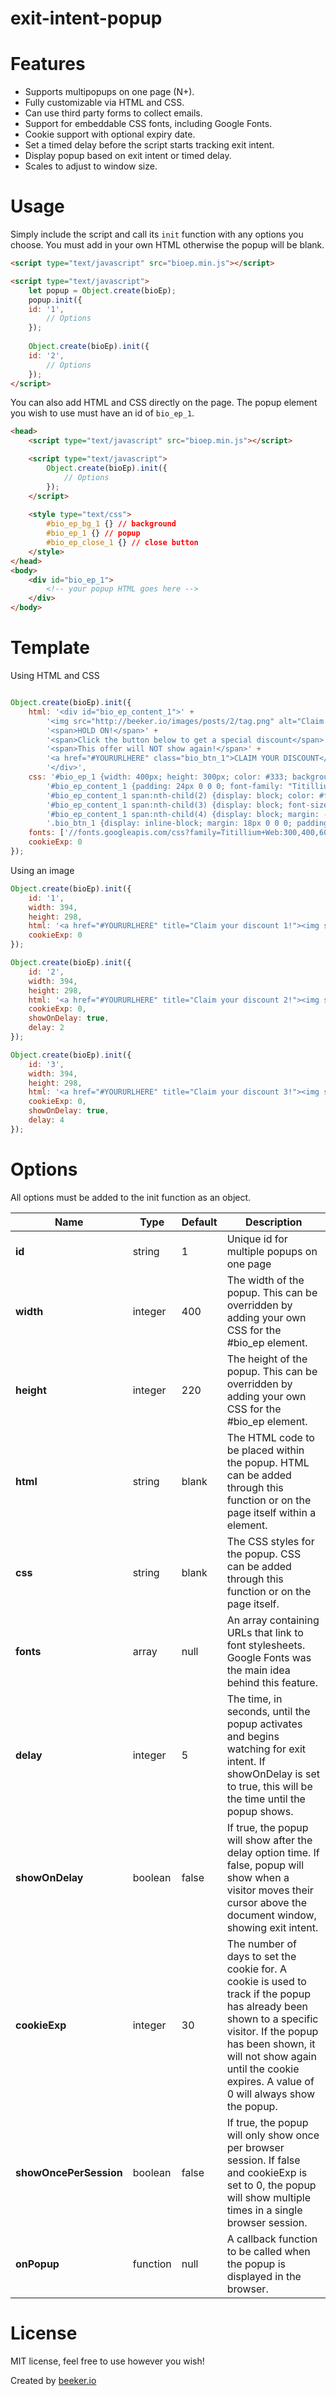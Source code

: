 exit-intent-popup
=================

# Features

* Supports multipopups on one page (N+).
* Fully customizable via HTML and CSS.
* Can use third party forms to collect emails.
* Support for embeddable CSS fonts, including Google Fonts.
* Cookie support with optional expiry date.
* Set a timed delay before the script starts tracking exit intent.
* Display popup based on exit intent or timed delay.
* Scales to adjust to window size.

# Usage

Simply include the script and call its `init` function with any options you choose.  You must add in your own HTML otherwise the popup will be blank.

```html
<script type="text/javascript" src="bioep.min.js"></script>

<script type="text/javascript">
    let popup = Object.create(bioEp);
    popup.init({
	id: '1',
        // Options
    });
	
    Object.create(bioEp).init({
	id: '2',
        // Options
    });
</script>
```

You can also add HTML and CSS directly on the page.  The popup element you wish to use must have an id of `bio_ep_1`.

```html
<head>
    <script type="text/javascript" src="bioep.min.js"></script>

    <script type="text/javascript">
        Object.create(bioEp).init({
            // Options
        });
    </script>
    
    <style type="text/css">
        #bio_ep_bg_1 {} // background
        #bio_ep_1 {} // popup
        #bio_ep_close_1 {} // close button
    </style>
</head>
<body>
    <div id="bio_ep_1">
        <!-- your popup HTML goes here -->
    </div>
</body>
```

# Template

Using HTML and CSS

```javascript

Object.create(bioEp).init({
	html: '<div id="bio_ep_content_1">' +
		'<img src="http://beeker.io/images/posts/2/tag.png" alt="Claim your discount!" />' +
		'<span>HOLD ON!</span>' +
		'<span>Click the button below to get a special discount</span>' +
		'<span>This offer will NOT show again!</span>' +
		'<a href="#YOURURLHERE" class="bio_btn_1">CLAIM YOUR DISCOUNT</a>' +
		'</div>',
	css: '#bio_ep_1 {width: 400px; height: 300px; color: #333; background-color: #fafafa; text-align: center;}' +
		'#bio_ep_content_1 {padding: 24px 0 0 0; font-family: "Titillium Web";}' +
		'#bio_ep_content_1 span:nth-child(2) {display: block; color: #f21b1b; font-size: 32px; font-weight: 600;}' +
		'#bio_ep_content_1 span:nth-child(3) {display: block; font-size: 16px;}' +
		'#bio_ep_content_1 span:nth-child(4) {display: block; margin: -5px 0 0 0; font-size: 16px; font-weight: 600;}' +
		'.bio_btn_1 {display: inline-block; margin: 18px 0 0 0; padding: 7px; color: #fff; font-size: 14px; font-weight: 600; background-color: #70bb39; border: 1px solid #47ad0b; cursor: pointer; -webkit-appearance: none; -moz-appearance: none; border-radius: 0; text-decoration: none;}',
	fonts: ['//fonts.googleapis.com/css?family=Titillium+Web:300,400,600'],
	cookieExp: 0
});
```

Using an image

```javascript
Object.create(bioEp).init({
	id: '1',
	width: 394,
	height: 298,
	html: '<a href="#YOURURLHERE" title="Claim your discount 1!"><img src="http://beeker.io/images/posts/2/template2.png" alt="Claim your discount 1!" /></a>',
	cookieExp: 0
});

Object.create(bioEp).init({
	id: '2',
	width: 394,
	height: 298,
	html: '<a href="#YOURURLHERE" title="Claim your discount 2!"><img src="http://beeker.io/images/posts/2/template2.png" alt="Claim your discount 2!" /></a>',
	cookieExp: 0,
	showOnDelay: true,
	delay: 2
});

Object.create(bioEp).init({
	id: '3',
	width: 394,
	height: 298,
	html: '<a href="#YOURURLHERE" title="Claim your discount 3!"><img src="http://beeker.io/images/posts/2/template2.png" alt="Claim your discount 3!" /></a>',
	cookieExp: 0,
	showOnDelay: true,
	delay: 4
});

```

# Options

All options must be added to the init function as an object.

Name | Type | Default | Description
-----|------|---------|------------
**id** | string | 1 | Unique id for multiple popups on one page
**width** | integer | 400 | The width of the popup. This can be overridden by adding your own CSS for the #bio_ep element.
**height** | integer | 220 | The height of the popup. This can be overridden by adding your own CSS for the #bio_ep element.
**html** | string | blank | The HTML code to be placed within the popup. HTML can be added through this function or on the page itself within a element.
**css** | string | blank | The CSS styles for the popup. CSS can be added through this function or on the page itself.
**fonts** | array | null | An array containing URLs that link to font stylesheets. Google Fonts was the main idea behind this feature.
**delay** | integer| 5 | The time, in seconds, until the popup activates and begins watching for exit intent. If showOnDelay is set to true, this will be the time until the popup shows.
**showOnDelay** | boolean | false | If true, the popup will show after the delay option time. If false, popup will show when a visitor moves their cursor above the document window, showing exit intent.
**cookieExp** | integer | 30 | The number of days to set the cookie for. A cookie is used to track if the popup has already been shown to a specific visitor. If the popup has been shown, it will not show again until the cookie expires. A value of 0 will always show the popup.
**showOncePerSession** | boolean | false | If true, the popup will only show once per browser session. If false and cookieExp is set to 0, the popup will show multiple times in a single browser session.
**onPopup** | function | null | A callback function to be called when the popup is displayed in the browser.

# License

MIT license, feel free to use however you wish!

Created by [beeker.io](http://beeker.io/exit-intent-popup-script-tutorial)
